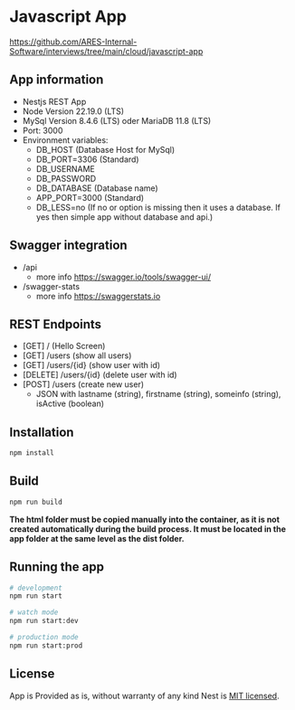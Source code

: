 # Javascript App

<https://github.com/ARES-Internal-Software/interviews/tree/main/cloud/javascript-app>

## App information

- Nestjs REST App
- Node Version 22.19.0 (LTS)
- MySql Version 8.4.6 (LTS) oder MariaDB 11.8 (LTS)
- Port: 3000
- Environment variables:
  - DB_HOST (Database Host for MySql)
  - DB_PORT=3306 (Standard)
  - DB_USERNAME
  - DB_PASSWORD
  - DB_DATABASE (Database name)
  - APP_PORT=3000 (Standard)
  - DB_LESS=no (If no or option is missing then it uses a database. If yes then simple app without database and api.)

## Swagger integration

- /api 
  - more info <https://swagger.io/tools/swagger-ui/>
- /swagger-stats 
  - more info <https://swaggerstats.io>

## REST Endpoints

- [GET] / (Hello Screen)
- [GET] /users (show all users)
- [GET] /users/{id} (show user with id)
- [DELETE] /users/{id} (delete user with id)
- [POST] /users (create new user)
  - JSON with lastname (string), firstname (string), someinfo (string), isActive (boolean)

## Installation

```bash
npm install
```

## Build

```bash
npm run build
```

**The html folder must be copied manually into the container, as it is not created automatically during the build process. It must be located in the app folder at the same level as the dist folder.**

## Running the app

```bash
# development
npm run start

# watch mode
npm run start:dev

# production mode
npm run start:prod
```

## License

App is Provided as is, without warranty of any kind
Nest is [MIT licensed](LICENSE).
